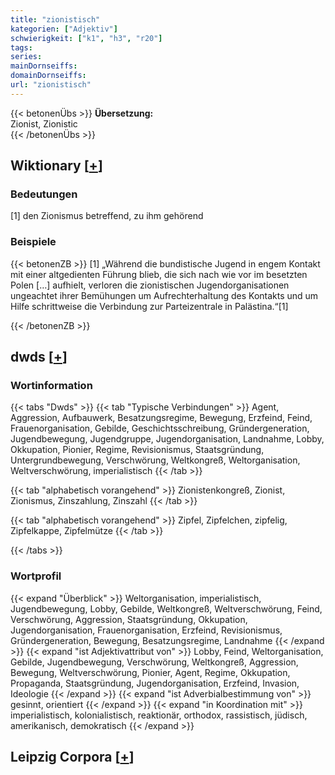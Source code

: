 ```yaml
---
title: "zionistisch"
kategorien: ["Adjektiv"]
schwierigkeit: ["k1", "h3", "r20"]
tags:
series:
mainDornseiffs:
domainDornseiffs:
url: "zionistisch"
---
```


{{< betonenÜbs >}}
**Übersetzung:**  
Zionist, Zionistic  
{{< /betonenÜbs >}}

## Wiktionary [[+](https://de.wiktionary.org/wiki/zionistisch)]

### Bedeutungen
[1] den Zionismus betreffend, zu ihm gehörend  

### Beispiele
{{< betonenZB >}}
[1] „Während die bundistische Jugend in engem Kontakt mit einer altgedienten Führung blieb, die sich nach wie vor im besetzten Polen […] aufhielt, verloren die zionistischen Jugendorganisationen ungeachtet ihrer Bemühungen um Aufrechterhaltung des Kontakts und um Hilfe schrittweise die Verbindung zur Parteizentrale in Palästina.“[1]  

{{< /betonenZB >}}


## dwds [[+](https://www.dwds.de/wb/zionistisch)]

### Wortinformation
{{< tabs "Dwds" >}}
{{< tab "Typische Verbindungen" >}}
Agent, Aggression, Aufbauwerk, Besatzungsregime, Bewegung, Erzfeind, Feind, Frauenorganisation, Gebilde, Geschichtsschreibung, Gründergeneration, Jugendbewegung, Jugendgruppe, Jugendorganisation, Landnahme, Lobby, Okkupation, Pionier, Regime, Revisionismus, Staatsgründung, Untergrundbewegung, Verschwörung, Weltkongreß, Weltorganisation, Weltverschwörung, imperialistisch
{{< /tab >}}

{{< tab "alphabetisch vorangehend" >}}
Zionistenkongreß, Zionist, Zionismus, Zinszahlung, Zinszahl
{{< /tab >}}

{{< tab "alphabetisch vorangehend" >}}
Zipfel, Zipfelchen, zipfelig, Zipfelkappe, Zipfelmütze
{{< /tab >}}

{{< /tabs >}}

### Wortprofil
{{< expand "Überblick" >}} Weltorganisation, imperialistisch, Jugendbewegung, Lobby, Gebilde, Weltkongreß, Weltverschwörung, Feind, Verschwörung, Aggression, Staatsgründung, Okkupation, Jugendorganisation, Frauenorganisation, Erzfeind, Revisionismus, Gründergeneration, Bewegung, Besatzungsregime, Landnahme {{< /expand >}}
{{< expand "ist Adjektivattribut von" >}} Lobby, Feind, Weltorganisation, Gebilde, Jugendbewegung, Verschwörung, Weltkongreß, Aggression, Bewegung, Weltverschwörung, Pionier, Agent, Regime, Okkupation, Propaganda, Staatsgründung, Jugendorganisation, Erzfeind, Invasion, Ideologie {{< /expand >}}
{{< expand "ist Adverbialbestimmung von" >}} gesinnt, orientiert {{< /expand >}}
{{< expand "in Koordination mit" >}} imperialistisch, kolonialistisch, reaktionär, orthodox, rassistisch, jüdisch, amerikanisch, demokratisch {{< /expand >}}

## Leipzig Corpora [[+](https://corpora.uni-leipzig.de/en/res?word=zionistisch&corpusId=deu_newscrawl-public_2018)]


